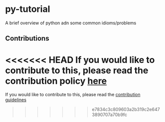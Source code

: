 # py-tutorial

A brief overview of python adn some common idioms/problems

## Contributions

<<<<<<< HEAD
If you would like to contribute to this, please read the contribution policy [here](CONTRIBUTION.md)
=======
If you would like to contribute to this, please read the [contribution guidelines](./CONTRIBUTIONS.md)
>>>>>>> e7834c3c809603a2b319c2e6473890707a70b9fc
